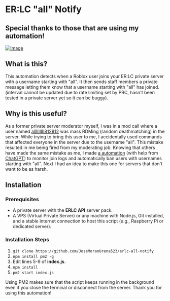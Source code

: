 # ER:LC "all" Notify

## Special thanks to those that are using my automation!
[![image](https://github.com/JoseMoranUrena523/erlc-all-notify/assets/87477958/f49aaca3-7c64-4c78-afd4-963f3f1b128c)](https://discord.gg/frcp)

## What is this?
This automation detects when a Roblox user joins your ER:LC private server with a username starting with "all". It then sends staff members a private message letting them know that a username starting with "all" has joined. (interval cannot be updated due to rate limiting set by PRC, hasn't been tested in a private server yet so it can be buggy).

## Why is this useful?
As a former private server moderator myself, I was in a mod call where a user named [allIIIIIII812812](https://www.roblox.com/users/6233238877/profile) was mass RDMing (random deathmatching) in the server. While trying to bring this user to me, I accidentally used commands that affected everyone in the server due to the username "all". This mistake resulted in me being fired from my moderating job. Knowing that others have made the same mistake as me, I made [a automation](https://github.com/JoseMoranUrena523/erlc-all-notify) (with help from [ChatGPT](https://chatgpt.com/)) to monitor join logs and automatically ban users with usernames starting with "all". Next I had an idea to make this one for servers that don't want to be as harsh.

## Installation
### Prerequisites
- A private server with the **ERLC API** server pack.
- A VPS (Virtual Private Server) or any machine with Node.js, Git installed, and a stable internet connection to host this script (e.g., Raspberry Pi or dedicated server).

### Installation Steps
1. `git clone https://github.com/JoseMoranUrena523/erlc-all-notify`
2. `npm install pm2 -g`
3. Edit lines 5-9 of **index.js**.
4. `npm install`
5. `pm2 start index.js`

Using PM2 makes sure that the script keeps running in the background even if you close the terminal or disconnect from the server. Thank you for using this automation!
